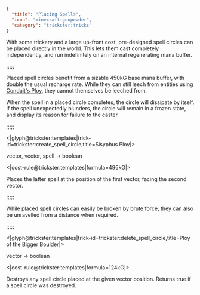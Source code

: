 ```json
{
  "title": "Placing Spells",
  "icon": "minecraft:gunpowder",
  "category": "trickster:tricks"
}
```

With some trickery and a large up-front cost, pre-designed spell circles can be placed directly in the world.
This lets them cast completely independently, and run indefinitely on an internal regenerating mana buffer.

;;;;;

Placed spell circles benefit from a sizable 450kG base mana buffer, with double the usual recharge rate.
While they can still leech from entities using [Conduit's Ploy](^trickster:ploys/mana#3), 
they cannot themselves be leeched from.


When the spell in a placed circle completes, the circle will dissipate by itself.
If the spell unexpectedly blunders, the circle will remain in a frozen state, 
and display its reason for failure to the caster.

;;;;;

<|glyph@trickster:templates|trick-id=trickster:create_spell_circle,title=Sisyphus Ploy|>

vector, vector, spell -> boolean

<|cost-rule@trickster:templates|formula=496kG|>

Places the latter spell at the position of the first vector, facing the second vector.

;;;;;

While placed spell circles can easily be broken by brute force, 
they can also be unravelled from a distance when required.

;;;;;

<|glyph@trickster:templates|trick-id=trickster:delete_spell_circle,title=Ploy of the Bigger Boulder|>

vector -> boolean

<|cost-rule@trickster:templates|formula=124kG|>

Destroys any spell circle placed at the given vector position.
Returns true if a spell circle was destroyed.
